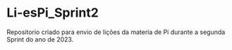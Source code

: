 # Li-esPi_Sprint2
Repositorio criado para envio de lições da materia de Pi durante a segunda Sprint do ano de 2023.

